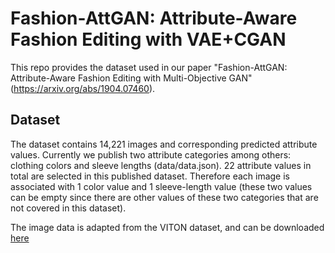 # Fashion-AttGAN: Attribute-Aware Fashion Editing with VAE+CGAN 
This repo provides the dataset used in our paper "Fashion-AttGAN: Attribute-Aware Fashion Editing with Multi-Objective GAN" (https://arxiv.org/abs/1904.07460). 

## Dataset
The dataset contains 14,221 images and corresponding predicted attribute values. Currently we publish two attribute categories among others: clothing colors and sleeve lengths (data/data.json). 22 attribute values in total are selected in this published dataset. Therefore each image is associated with 1 color value and 1 sleeve-length value (these two values can be empty since there are other values of these two categories that are not covered in this dataset).

The image data is adapted from the VITON dataset, and can be downloaded [here](https://drive.google.com/file/d/1DBJY3wPyEDvcSvQjZkX8Kjg6nuRDRIa7/view?usp=sharing)

